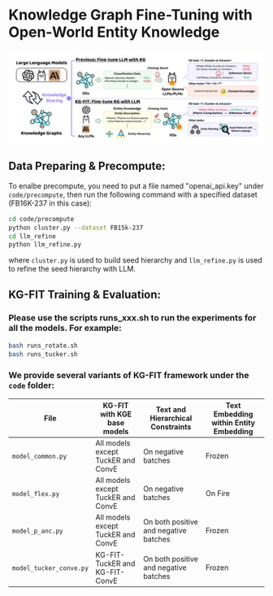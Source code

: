 # Knowledge Graph Fine-Tuning with Open-World Entity Knowledge

![alt text](/images/abstract.png "Optional title")

## Data Preparing & Precompute:

To enalbe precompute, you need to put a file named "openai_api.key" under ```code/precompute```, then run the following command with a specified dataset (FB16K-237 in this case):
```bash
cd code/precompute
python cluster.py --dataset FB15k-237 
cd llm_refine
python llm_refine.py
```

where ```cluster.py``` is used to build seed hierarchy and ```llm_refine.py``` is used to refine the seed hierarchy with LLM.

## KG-FIT Training & Evaluation:

### Please use the scripts runs_xxx.sh to run the experiments for all the models. For example:
```bash
bash runs_rotate.sh
bash runs_tucker.sh
```

### We provide several variants of KG-FIT framework under the ```code``` folder:

| File                      | KG-FIT with KGE base models                     | Text and Hierarchical Constraints   | Text Embedding within Entity Embedding |
|---------------------------|--------------------------------------------------|-------------------------------------|----------------------------------------|
| `model_common.py`         | All models except TuckER and ConvE              | On negative batches                 | Frozen                                 |
| `model_flex.py`           | All models except TuckER and ConvE              | On negative batches                 | On Fire                                |
| `model_p_anc.py`          | All models except TuckER and ConvE              | On both positive and negative batches | Frozen                               |
| `model_tucker_conve.py`   | KG-FIT-TuckER and KG-FIT-ConvE                  | On both positive and negative batches | Frozen                               |

